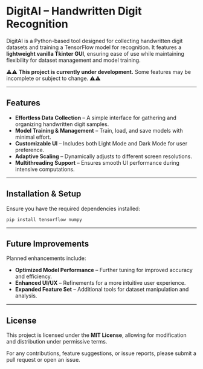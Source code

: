 # DigitAI – Handwritten Digit Recognition  

DigitAI is a Python-based tool designed for collecting handwritten digit datasets and training a TensorFlow model for recognition. It features a **lightweight vanilla Tkinter GUI**, ensuring ease of use while maintaining flexibility for dataset management and model training.  

⚠⚠ **This project is currently under development.** Some features may be incomplete or subject to change. ⚠⚠

---

## Features  
- **Effortless Data Collection** – A simple interface for gathering and organizing handwritten digit samples.  
- **Model Training & Management** – Train, load, and save models with minimal effort.  
- **Customizable UI** – Includes both Light Mode and Dark Mode for user preference.  
- **Adaptive Scaling** – Dynamically adjusts to different screen resolutions.  
- **Multithreading Support** – Ensures smooth UI performance during intensive computations.  

---

## Installation & Setup  
Ensure you have the required dependencies installed:  

```
pip install tensorflow numpy
```
---

## Future Improvements  
Planned enhancements include:  
- **Optimized Model Performance** – Further tuning for improved accuracy and efficiency.  
- **Enhanced UI/UX** – Refinements for a more intuitive user experience.  
- **Expanded Feature Set** – Additional tools for dataset manipulation and analysis.  

---

## License  
This project is licensed under the **MIT License**, allowing for modification and distribution under permissive terms.  

For any contributions, feature suggestions, or issue reports, please submit a pull request or open an issue.  
